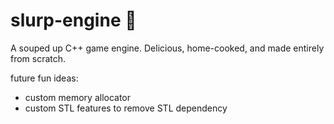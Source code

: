 # slurp-engine 🍜
A souped up C++ game engine. Delicious, home-cooked, and made entirely from scratch.

future fun ideas:
- custom memory allocator
- custom STL features to remove STL dependency
